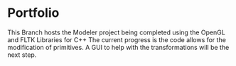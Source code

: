 # Portfolio
This Branch hosts the Modeler project being completed using the OpenGL and FLTK Libraries for C++
The current progress is the code allows for the modification of primitives. A GUI to help with the transformations will be the next step.
